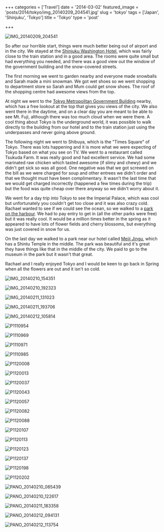 +++
categories = ['Travel']
date = '2014-03-02'
featured_image = 'posts/2014/tokyo/img_20140209_204541.jpg'
slug = 'tokyo'
tags = ['Japan', 'Shinjuku', 'Tokyo']
title = 'Tokyo'
type = 'post'

+++

![IMG_20140209_204541](img_20140209_204541.jpg)

So after our horrible start, things were much better being out of airport and in the city. We stayed at the [Shinjuku Washington Hotel](http://shinjuku.washington-hotels.jp/), which was fairly close to the train station and in a good area. The rooms were quite small but had everything you needed, and there was a good view out the window of the government building and the snow-covered streets.

The first morning we went to garden nearby and everyone made snowballs and Sarah made a mini snowman. We got wet shoes so we went shopping to department store so Sarah and Mum could get snow shoes. The roof of the shopping centre had awesome views from the top.

At night we went to the [Tokyo Metropolitan Government Building](https://plus.google.com/106844401219258713174) nearby, which has a free lookout at the top that gives you views of the city. We also went there in the daytime, and on a clear day you are meant to be able to see Mt. Fuji, although there was too much cloud when we were there. A cool thing about Tokyo is the underground world, it was possible to walk directly to the building from our hotel and to the train station just using the underpasses and never going above ground.

The following night we went to Shibuya, which is the "Times Square" of Tokyo. There was lots happening and it is more what we were expecting of Tokyo based on what you see on TV. We went to a restaurant called Tsukuda Farm. It was really good and had excellent service. We had some marinated raw chicken which tasted awesome (if slimy and chewy) and we didn't get sick so was all good. One negative was that we got screwed on the bill as we were charged for soup and other entrees we didn't order and that we thought must have been complimentary. It wasn't the last time that we would get charged incorrectly (happened a few times during the trip) but the food was quite cheap over there anyway so we didn't worry about it.

We went for a day trip into Tokyo to see the Imperial Palace, which was cool but unfortunately you couldn't get too close and it was also crazy cold. Rachael wanted to see if we could see the ocean, so we walked to a [park on the harbour](https://plus.google.com/101249105857747730621). We had to pay entry to get in (all the other parks were free) but it was really cool. It would be a million times better in the spring as it appeared to have lots of flower fields and cherry blossoms, but everything was just covered in snow for us.

On the last day we walked to a park near our hotel called [Meiji Jingu](https://plus.google.com/112301285038953183757), which has a Shintu Temple in the middle. The park was beautiful and it's great they have things like that in the middle of the city. We paid to go to the museum in the park but it wasn't that great.

Rachael and I really enjoyed Tokyo and I would be keen to go back in Spring when all the flowers are out and it isn't so cold.

![IMG_20140210_154351](img_20140210_154351.jpg)

![IMG_20140210_192323](img_20140210_192323.jpg)

![IMG_20140211_131023](img_20140211_131023.jpg "Simple")

![IMG_20140211_193706](img_20140211_193706.jpg "Tasty raw chicken!")

![IMG_20140212_105814](img_20140212_105814.jpg)

![P1110954](p1110954.jpg)

![P1110969](p1110969.jpg)

![P1110971](p1110971.jpg)

![P1110985](p1110985.jpg)

![P1120008](p1120008.jpg)

![P1120013](p1120013.jpg)

![P1120037](p1120037.jpg)

![P1120043](p1120043.jpg)

![P1120057](p1120057.jpg)

![P1120082](p1120082.jpg)

![P1120088](p1120088.jpg)

![P1120107](p1120107.jpg)

![P1120113](p1120113.jpg)

![P1120123](p1120123.jpg)

![P1120137](p1120137.jpg)

![P1120198](p1120198.jpg)

![P1120202](p1120202.jpg)

![PANO_20140210_085439](pano_20140210_085439.jpg)

![PANO_20140210_122617](pano_20140210_122617.jpg)

![PANO_20140211_183358](pano_20140211_183358.jpg)

![PANO_20140212_094131](pano_20140212_094131.jpg)

![PANO_20140212_113754](pano_20140212_113754.jpg)